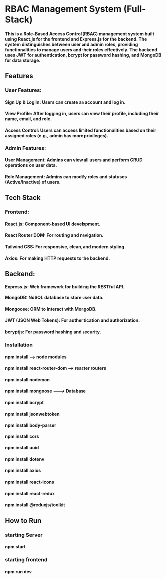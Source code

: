 # RBAC Management System (Full-Stack)
#### This is a Role-Based Access Control (RBAC) management system built using React.js for the frontend and Express.js for the backend. The system distinguishes between user and admin roles, providing functionalities to manage users and their roles effectively. The backend uses JWT for authentication, bcrypt for password hashing, and MongoDB for data storage.

## Features
### User Features:
#### Sign Up & Log In: Users can create an account and log in.
#### View Profile: After logging in, users can view their profile, including their name, email, and role.
#### Access Control: Users can access limited functionalities based on their assigned roles (e.g., admin has more privileges).
### Admin Features:
#### User Management: Admins can view all users and perform CRUD operations on user data.
#### Role Management: Admins can modify roles and statuses (Active/Inactive) of users.
## Tech Stack
### Frontend:
#### React.js: Component-based UI development.
#### React Router DOM: For routing and navigation.
#### Tailwind CSS: For responsive, clean, and modern styling.
#### Axios: For making HTTP requests to the backend.
## Backend:
#### Express.js: Web framework for building the RESTful API.
#### MongoDB: NoSQL database to store user data.
#### Mongoose: ORM to interact with MongoDB.
#### JWT (JSON Web Tokens): For authentication and authorization.
#### bcryptjs: For password hashing and security.
### Installation
#### npm install --> node modules 
#### npm install react-router-dom --> reacter routers
#### npm install nodemon
#### npm install mongoose ---> Database
#### npm install bcrypt
#### npm install jsonwebtoken
#### npm install body-parser
#### npm install cors
#### npm install uuid
#### npm install dotenv
#### npm install axios
#### npm install react-icons
#### npm install react-redux
#### npm install @reduxjs/toolkit

## How to Run 
### starting Server
#### npm start
### starting frontend
#### npm run dev
